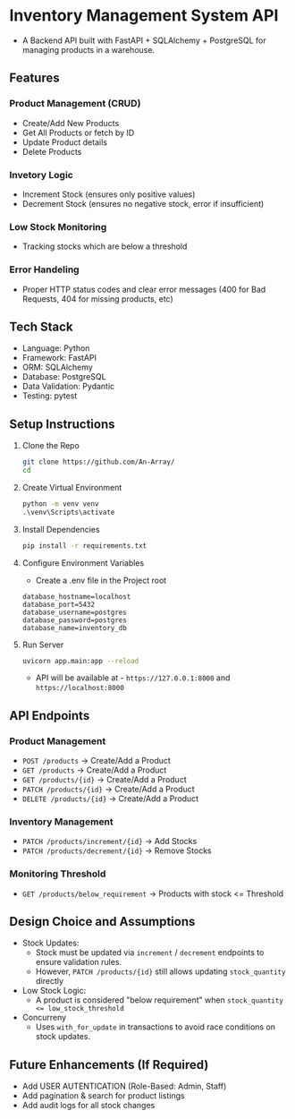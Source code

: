 # Inventory Management System API

- A Backend API built with FastAPI + SQLAlchemy + PostgreSQL for managing products in a warehouse.

## Features

### Product Management (CRUD)

- Create/Add New Products
- Get All Products or fetch by ID
- Update Product details
- Delete Products

### Invetory Logic

- Increment Stock (ensures only positive values)
- Decrement Stock (ensures no negative stock, error if insufficient)

### Low Stock Monitoring

- Tracking stocks which are below a threshold

### Error Handeling

- Proper HTTP status codes and clear error messages (400 for Bad Requests, 404 for missing products, etc)

## Tech Stack

- Language: Python
- Framework: FastAPI
- ORM: SQLAlchemy
- Database: PostgreSQL
- Data Validation: Pydantic
- Testing: pytest

## Setup Instructions

1. Clone the Repo

    ```bash
    git clone https://github.com/An-Array/
    cd 
    ```

2. Create Virtual Environment

    ```cmd
    python -m venv venv
    .\venv\Scripts\activate
    ```

3. Install Dependencies

    ```cmd
    pip install -r requirements.txt
    ```

4. Configure Environment Variables

    - Create a .env file in the Project root

    ```.env
    database_hostname=localhost
    database_port=5432
    database_username=postgres
    database_password=postgres
    database_name=inventory_db
    ```

5. Run Server

    ```bash
    uvicorn app.main:app --reload
    ```

    - API will be available at - ```https://127.0.0.1:8000``` and  ```https://localhost:8000```

## API Endpoints

### Product Management

- ```POST /products```        -> Create/Add a Product
- ```GET /products```         -> Create/Add a Product
- ```GET /products/{id}```    -> Create/Add a Product
- ```PATCH /products/{id}```  -> Create/Add a Product
- ```DELETE /products/{id}``` -> Create/Add a Product

### Inventory Management

- ```PATCH /products/increment/{id}```  -> Add Stocks
- ```PATCH /products/decrement/{id}```  -> Remove Stocks

### Monitoring Threshold

- ```GET /products/below_requirement``` -> Products with stock <= Threshold

## Design Choice and Assumptions

- Stock Updates:
  - Stock must be updated via ```increment``` / ```decrement``` endpoints to ensure validation rules.
  - However, ```PATCH /products/{id}``` still allows updating ```stock_quantity``` directly
- Low Stock Logic:
  - A product is considered "below requirement" when ```stock_quantity <= low_stock_threshold```
- Concurreny
  - Uses ```with_for_update``` in transactions to avoid race conditions on stock updates.

## Future Enhancements (If Required)

- Add USER AUTENTICATION (Role-Based: Admin, Staff)
- Add pagination & search for product listings
- Add audit logs for all stock changes